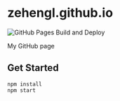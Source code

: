 # zehengl.github.io

![GitHub Pages Build and Deploy](https://github.com/zehengl/zehengl.github.io/workflows/GitHub%20Pages%20Build%20and%20Deploy/badge.svg?branch=develop)

My GitHub page

## Get Started

    npm install
    npm start
